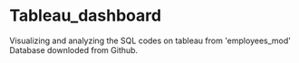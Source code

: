 # Tableau_dashboard
Visualizing and analyzing the SQL codes on tableau from 'employees_mod' Database downloded from Github.
